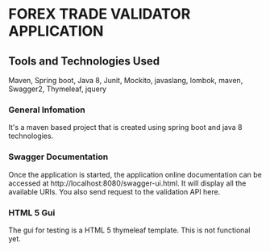 # FOREX TRADE VALIDATOR APPLICATION


## Tools and Technologies Used
Maven, Spring boot, Java 8, Junit, Mockito, javaslang, lombok, maven, Swagger2, Thymeleaf, jquery

### General Infomation
It's a maven based project that is created using spring boot and java 8 technologies.

### Swagger Documentation
Once the application is started, the application online documentation
can be accessed at http://localhost:8080/swagger-ui.html. It will display
all the available URIs. You also send request to the validation API here.

### HTML 5 Gui
The gui for testing is a HTML 5 thymeleaf template. This is not functional yet.